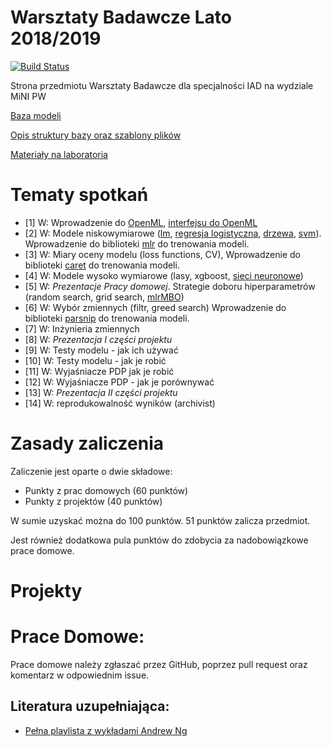 # Warsztaty Badawcze Lato 2018/2019

[![Build Status](https://travis-ci.org/mini-pw/2019L-WarsztatyBadawcze.svg?branch=master)](https://travis-ci.org/mini-pw/2019L-WarsztatyBadawcze)

Strona przedmiotu Warsztaty Badawcze dla specjalności IAD na wydziale MiNI PW

[Baza modeli](models)

[Opis struktury bazy oraz szablony plików](templates)

[Materiały na laboratoria](labs)

# Tematy spotkań

* [1] W: Wprowadzenie do [OpenML](https://www.openml.org/), [interfejsu do OpenML](https://github.com/openml/openml-r)
* [2] W: Modele niskowymiarowe ([lm](https://www.youtube.com/watch?v=Q4GNLhRtZNc&list=PLLssT5z_DsK-h9vYZkQkYNWcItqhlRJLN&index=18), [regresja logistyczna](https://www.youtube.com/watch?v=-la3q9d7AKQ&index=32&list=PLLssT5z_DsK-h9vYZkQkYNWcItqhlRJLN), [drzewa](https://medium.com/analytics-vidhya/a-guide-to-machine-learning-in-r-for-beginners-decision-trees-c24dfd490abb), [svm](https://www.youtube.com/watch?v=hCOIMkcsm_g&index=70&list=PLLssT5z_DsK-h9vYZkQkYNWcItqhlRJLN)). Wprowadzenie do biblioteki [mlr](https://mlr.mlr-org.com/) do trenowania modeli. 
* [3] W: Miary oceny modelu (loss functions, CV), Wprowadzenie do biblioteki [caret](http://topepo.github.io/caret/index.html) do trenowania modeli.
* [4] W: Modele wysoko wymiarowe (lasy, xgboost, [sieci neuronowe](https://www.youtube.com/watch?v=1ZhtwInuOD0&list=PLLssT5z_DsK-h9vYZkQkYNWcItqhlRJLN&index=43)) 
* [5] W: *Prezentacje Pracy domowej*. Strategie doboru hiperparametrów (random search, grid search, [mlrMBO](http://mlrmbo.mlr-org.com))
* [6] W: Wybór zmiennych (filtr, greed search) Wprowadzenie do biblioteki [parsnip](https://tidymodels.github.io/parsnip/) do trenowania modeli.
* [7] W: Inżynieria zmiennych
* [8] W: *Prezentacja I części projektu*
* [9] W: Testy modelu - jak ich używać
* [10] W: Testy modelu - jak je robić
* [11] W: Wyjaśniacze PDP jak je robić
* [12] W: Wyjaśniacze PDP - jak je porównywać
* [13] W: *Prezentacja II części projektu*
* [14] W: reprodukowalność wyników (archivist)


# Zasady zaliczenia

Zaliczenie jest oparte o dwie składowe:

* Punkty z prac domowych (60 punktów)
* Punkty z projektów (40 punktów)

W sumie uzyskać można do 100 punktów. 51 punktów zalicza przedmiot.

Jest również dodatkowa pula punktów do zdobycia za nadobowiązkowe prace domowe.

# Projekty


# Prace Domowe:

Prace domowe należy zgłaszać przez GitHub, poprzez pull request oraz komentarz w odpowiednim issue. 


Literatura uzupełniająca:
-------------------------

* [Pełna playlista z wykładami Andrew Ng](https://www.youtube.com/watch?v=PPLop4L2eGk&list=PLLssT5z_DsK-h9vYZkQkYNWcItqhlRJLN)

